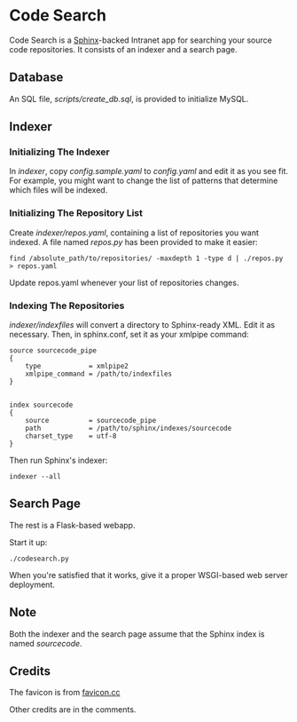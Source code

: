# Code Search

Code Search is a [Sphinx](http://sphinxsearch.com)-backed Intranet app for
searching your source code repositories. It consists of an indexer and a search page.

## Database

An SQL file, *scripts/create_db.sql*, is provided to initialize MySQL.

## Indexer

### Initializing The Indexer

In *indexer*, copy *config.sample.yaml* to *config.yaml* and edit it as you see fit.
For example, you might want to change the list of patterns that determine which files
will be indexed.

### Initializing The Repository List

Create *indexer/repos.yaml*, containing a list of repositories you want indexed.
A file named *repos.py* has been provided to make it easier:

	find /absolute_path/to/repositories/ -maxdepth 1 -type d | ./repos.py > repos.yaml

Update repos.yaml whenever your list of repositories changes.

### Indexing The Repositories

*indexer/indexfiles* will convert a directory to Sphinx-ready XML. Edit it as
necessary. Then, in sphinx.conf, set it as your xmlpipe command:

	source sourcecode_pipe
	{
		type			= xmlpipe2
		xmlpipe_command = /path/to/indexfiles
	}


	index sourcecode
	{
		source			= sourcecode_pipe
		path			= /path/to/sphinx/indexes/sourcecode
		charset_type	= utf-8
	}

Then run Sphinx's indexer:

	indexer --all

## Search Page

The rest is a Flask-based webapp.

Start it up:

	./codesearch.py

When you're satisfied that it works, give it a proper WSGI-based web server
deployment.

## Note

Both the indexer and the search page assume that the Sphinx index is named
*sourcecode*.

## Credits

The favicon is from
[favicon.cc](http://www.favicon.cc/?action=icon&file_id=661515)

Other credits are in the comments.
